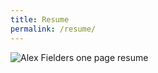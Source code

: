 ```yaml
---
title: Resume
permalink: /resume/
---
```

![Alex Fielders one page resume](https://afielder02.github.io/GISPortfolio/assets/images/one-page-resume.png)
